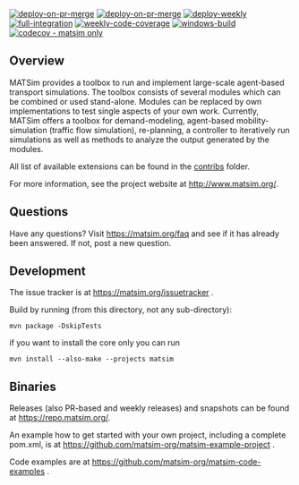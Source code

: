 [![deploy-on-pr-merge](https://github.com/matsim-org/matsim-libs/actions/workflows/deploy-on-pr-merge.yaml/badge.svg?event=push "snapshot release")](https://github.com/matsim-org/matsim-libs/actions/workflows/deploy-on-pr-merge.yaml)
[![deploy-on-pr-merge](https://github.com/matsim-org/matsim-libs/actions/workflows/deploy-on-pr-merge.yaml/badge.svg?event=pull_request_target&branch= "PR-merge release")](https://github.com/matsim-org/matsim-libs/actions/workflows/deploy-on-pr-merge.yaml)
[![deploy-weekly](https://github.com/matsim-org/matsim-libs/actions/workflows/deploy-weekly.yaml/badge.svg "weekly release")](https://github.com/matsim-org/matsim-libs/actions/workflows/deploy-weekly.yaml)
[![full-integration](https://github.com/matsim-org/matsim-libs/actions/workflows/full-integration.yaml/badge.svg "daily release-like build")](https://github.com/matsim-org/matsim-libs/actions/workflows/full-integration.yaml)
[![weekly-code-coverage](https://github.com/matsim-org/matsim-libs/actions/workflows/code-coverage.yaml/badge.svg "matsim module only")](https://github.com/matsim-org/matsim-libs/actions/workflows/code-coverage.yaml)
[![windows-build](https://ci.appveyor.com/api/projects/status/fwsgslb0kl06q36d/branch/master?svg=true)](https://ci.appveyor.com/project/michalmac/matsim-libs/branch/master "Windows build")
[![codecov - matsim only](https://codecov.io/gh/matsim-org/matsim-libs/branch/master/graph/badge.svg?token=3p7uJdHdnd "matsim module only")](https://codecov.io/gh/matsim-org/matsim-libs)

## Overview

MATSim provides a toolbox to run and implement large-scale agent-based
transport simulations. The toolbox consists of several modules which can be
combined or used stand-alone. Modules can be replaced by own implementations
to test single aspects of your own work. Currently, MATSim offers a toolbox
for demand-modeling, agent-based mobility-simulation (traffic flow simulation),
re-planning, a controller to iteratively run simulations as well as methods to
analyze the output generated by the modules.

All list of available extensions can be found in the [contribs](contribs/README.md) folder.

For more information, see the project website at http://www.matsim.org/.

## Questions

Have any questions? Visit https://matsim.org/faq
and see if it has already been answered. If not, post a new question.

## Development

The issue tracker is at https://matsim.org/issuetracker .

Build by running (from this directory, not any sub-directory):

```
mvn package -DskipTests
```

if you want to install the core only you can run

```
mvn install --also-make --projects matsim
```


## Binaries

Releases (also PR-based and weekly releases) and snapshots can be found at https://repo.matsim.org/.

An example how to get started with your own project, including a complete pom.xml, is at https://github.com/matsim-org/matsim-example-project .

Code examples are at https://github.com/matsim-org/matsim-code-examples .



